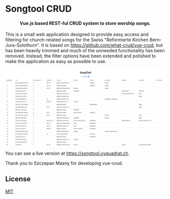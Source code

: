 # Songtool CRUD

<h4 align="center">Vue.js based REST-ful CRUD system to store worship songs.</h4>

This is a small web application designed to provide easy access and filtering for church-related songs for the Swiss "Reformierte Kirchen Bern-Jura-Solothurn". It is based on https://github.com/what-crud/vue-crud, but has been heavily trimmed and much of the unneeded functionality has been removed. Instead, the filter options have been extended and polished to make the application as easy as possible to use.

![Screenshot of Songtool](songtool_screenshot.png)

You can see a live version at https://songtool.xyquadrat.ch.

Thank you to Szczepan Masny for developing vue-crud.

## License
[MIT](https://opensource.org/licenses/MIT)
